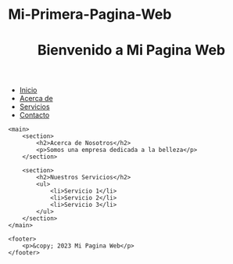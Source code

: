 # Mi-Primera-Pagina-Web
<!DOCTYPE html>
<html>
<head>
  <title>Mi Pagina Web</title>
</head> 
<body>
   <header>
     <h1>Bienvenido a Mi Pagina Web</h1>
   </header>
   <nav>
        <ul>
            <li><a href="#">Inicio</a></li>
            <li><a href="#">Acerca de</a></li>
            <li><a href="#">Servicios</a></li>
            <li><a href="#">Contacto</a></li>
        </ul>
    </nav>
    
    <main>
        <section>
            <h2>Acerca de Nosotros</h2>
            <p>Somos una empresa dedicada a la belleza</p>
        </section>
        
        <section>
            <h2>Nuestros Servicios</h2>
            <ul>
                <li>Servicio 1</li>
                <li>Servicio 2</li>
                <li>Servicio 3</li>
            </ul>
        </section>
    </main>
    
    <footer>
        <p>&copy; 2023 Mi Pagina Web</p>
    </footer>
</body>
</html>
